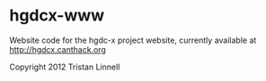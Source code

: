 hgdcx-www
=========

Website code for the hgdc-x project website, currently available at
http://hgdcx.canthack.org

Copyright 2012 Tristan Linnell
